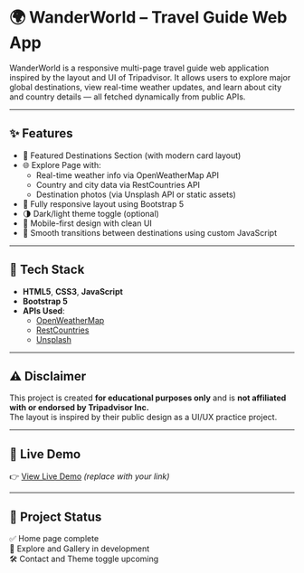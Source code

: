 # 🌍 WanderWorld – Travel Guide Web App

WanderWorld is a responsive multi-page travel guide web application inspired by the layout and UI of Tripadvisor. It allows users to explore major global destinations, view real-time weather updates, and learn about city and country details — all fetched dynamically from public APIs.

---

## ✨ Features

- 🌆 Featured Destinations Section (with modern card layout)
- 🌐 Explore Page with:
  - Real-time weather info via OpenWeatherMap API
  - Country and city data via RestCountries API
  - Destination photos (via Unsplash API or static assets)
- 🎨 Fully responsive layout using Bootstrap 5
- 🌗 Dark/light theme toggle (optional)
- 📱 Mobile-first design with clean UI
- 🚀 Smooth transitions between destinations using custom JavaScript

---

## 🧰 Tech Stack

- **HTML5**, **CSS3**, **JavaScript**
- **Bootstrap 5**
- **APIs Used**:
  - [OpenWeatherMap](https://openweathermap.org/)
  - [RestCountries](https://restcountries.com/)
  - [Unsplash](https://unsplash.com/documentation)

---

## ⚠️ Disclaimer

This project is created **for educational purposes only** and is **not affiliated with or endorsed by Tripadvisor Inc.**  
The layout is inspired by their public design as a UI/UX practice project.

---

## 📸 Live Demo

👉 [View Live Demo](https://your-demo-link.netlify.app) *(replace with your link)*

---

## 📂 Project Status

✅ Home page complete  
🔄 Explore and Gallery in development  
🛠️ Contact and Theme toggle upcoming
